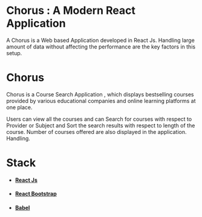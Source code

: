 # Chorus : A Modern React Application

A Chorus is a Web based Application developed in React Js. Handling large amount of data without affecting the performance are the key factors in this setup.

# Chorus 

Chorus is a Course Search Application , which displays bestselling courses provided by various educational companies and online learning platforms at one place.

Users can view all the courses and can Search for courses with respect to Provider or Subject and Sort the search results with respect to length of the course. Number of courses offered are also displayed in the application.
Handling.

# Stack

* ####  <a href="https://reactjs.org/"> React Js </a> 
* ####  <a href="https://react-bootstrap.github.io/">React Bootstrap</a>
* ####  <a href="https://babeljs.io/">Babel</a>

